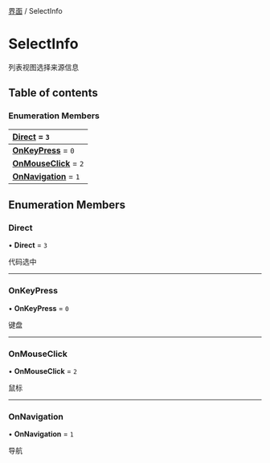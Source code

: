 [界面](../groups/界面.界面.md) / SelectInfo

# SelectInfo <Badge type="tip" text="Enumeration" /> <Score text="SelectInfo" />

列表视图选择来源信息

## Table of contents

### Enumeration Members <Score text="Enumeration" /> 
| **[Direct](mw.SelectInfo.md#direct)** = ``3``  |
| :----- |
| **[OnKeyPress](mw.SelectInfo.md#onkeypress)** = ``0`` |
| **[OnMouseClick](mw.SelectInfo.md#onmouseclick)** = ``2`` |
| **[OnNavigation](mw.SelectInfo.md#onnavigation)** = ``1`` |

## Enumeration Members

### Direct <Score text="Direct" /> 

• **Direct** = ``3``

代码选中

___

### OnKeyPress <Score text="OnKeyPress" /> 

• **OnKeyPress** = ``0``

键盘

___

### OnMouseClick <Score text="OnMouseClick" /> 

• **OnMouseClick** = ``2``

鼠标

___

### OnNavigation <Score text="OnNavigation" /> 

• **OnNavigation** = ``1``

导航
